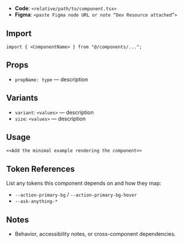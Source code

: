 # <Component Name>

- **Code**: `<relative/path/to/component.tsx>`
- **Figma**: `<paste Figma node URL or note “Dev Resource attached”>`

## Import
```tsx
import { <ComponentName> } from "@/components/...";
```

## Props
- `propName: type` — description

## Variants
- `variant`: `<values>` — description
- `size`: `<values>` — description

## Usage
```tsx
<<Add the minimal example rendering the component>>
```

## Token References
List any tokens this component depends on and how they map:
- `--action-primary-bg` / `--action-primary-bg-hover`
- `--ask-anything-*`

## Notes
- Behavior, accessibility notes, or cross-component dependencies.
